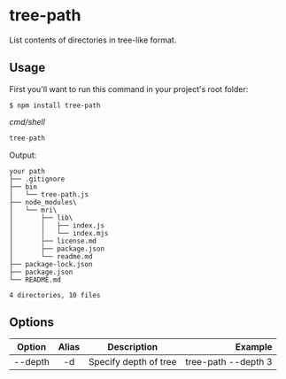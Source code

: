 # tree-path
List contents of directories in tree-like format.

## Usage
First you'll want to run this command in your project's root folder:
```
$ npm install tree-path
```

<em>cmd/shell</em>

```javascript
tree-path
```
Output:

```
your path
├── .gitignore
├── bin
│   └── tree-path.js
├── node_modules\
│   └── mri\
│       ├── lib\
│       │   ├── index.js
│       │   └── index.mjs
│       ├── license.md
│       ├── package.json
│       └── readme.md
├── package-lock.json
├── package.json
└── README.md

4 directories, 10 files
```
## Options

| Option  | Alias |      Description      |             Example |
|---------|:-----:|:---------------------:|--------------------:|
| --depth |  -d   | Specify depth of tree | tree-path --depth 3 |



